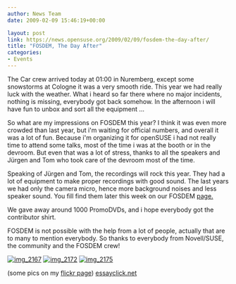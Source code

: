 ```yaml
---
author: News Team
date: 2009-02-09 15:46:19+00:00

layout: post
link: https://news.opensuse.org/2009/02/09/fosdem-the-day-after/
title: "FOSDEM, The Day After"
categories:
- Events
---
```

The Car crew arrived today at 01:00 in Nuremberg, except some snowstorms at Cologne it was a very smooth ride. This year we had really luck with the weather. What i heard so far there where no major incidents, nothing is missing, everybody got back somehow. In the afternoon i will have fun to unbox and sort all the equipment ...

So what are my impressions on FOSDEM this year? I think it was even more crowded than last year, but i'm waiting for official numbers, and overall it was a lot of fun. Because i'm organizing it for openSUSE i had not really time to attend some talks, most of the time i was at the booth or in the devroom. But even that was a lot of stress, thanks to all the speakers and Jürgen and Tom who took care of the devroom most of the time.

Speaking of Jürgen and Tom, the recordings will rock this year. They had a lot of equipment to make proper recordings with good sound. The last years we had only the camera micro, hence more background noises and less speaker sound. You fill find them later this week on our FOSDEM [page.](http://en.opensuse.org/FOSDEM)

We gave away around 1000 PromoDVDs, and i hope everybody got the contributor shirt.

FOSDEM is not possible with the help from a lot of people, actually that are to many to mention everybody. So thanks to everybody from Novell/SUSE, the community and the FOSDEM crew!

[![img_2167](http://farm4.static.flickr.com/3493/3263012414_21cb3ed3d5_m.jpg)](http://www.flickr.com/photos/notlocalhorst/3263012414/) [![img_2172](http://farm4.static.flickr.com/3492/3262234473_b2ceb741ab_m.jpg)](http://www.flickr.com/photos/notlocalhorst/3262234473/) [![img_2175](http://farm4.static.flickr.com/3351/3263023842_9c026e2d7a_m.jpg)](http://www.flickr.com/photos/notlocalhorst/3263023842/)

(some pics on my [flickr page](http://www.flickr.com/photos/notlocalhorst/sets/72157613502371464/)) [essayclick.net](https://essayclick.net/)		
